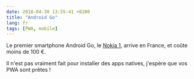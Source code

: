 ```yaml
---
date: 2018-04-30 13:55:41 +0200
title: "Android Go"
lang: fr
tags: [PWA, mobile]
---
```


Le premier smartphone Android Go, le [Nokia 1](https://amzn.to/2r5bm9w), arrive en France, et coûte moins de 100 €.

Il n'est pas vraiment fait pour installer des apps natives, j'espère que vos PWA sont prêtes !
